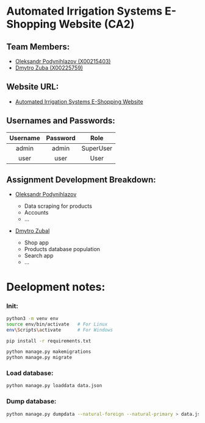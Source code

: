 # Automated Irrigation Systems E-Shopping Website (CA2)
## Team Members:
- [Oleksandr Podynihlazov (X00215403)](https://github.com/OleksandrPodynihlazov)
- [Dmytro Zuba (X00225759)](https://github.com/dmytrozubal)

## Website URL:
- [Automated Irrigation Systems E-Shopping Website]()

## Usernames and Passwords:
| Username | Password | Role  |
|:--------:|:--------:|:-----:|
| admin    | admin    | SuperUser |
| user     | user     | User  |

## Assignment Development Breakdown:
- [Oleksandr Podynihlazov](https://github.com/OleksandrPodynihlazov)
  - Data scraping for products
  - Accounts
  - ...

- [Dmytro Zubal](https://github.com/dmytrozubal)
  - Shop app
  - Products database population
  - Search app
  - ...

# Deelopment notes:
### Init:
```bash
python3 -m venv env
source env/bin/activate   # For Linux
env\Scripts\activate      # For Windows

pip install -r requirements.txt

python manage.py makemigrations
python manage.py migrate
```

### Load database:
```bash
python manage.py loaddata data.json
```

### Dump database:
```bash
python manage.py dumpdata --natural-foreign --natural-primary > data.json
```